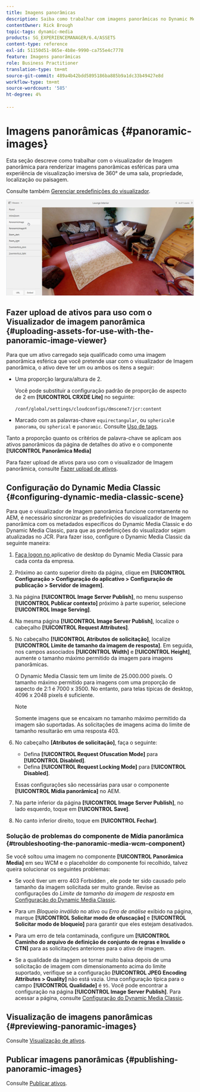 ```yaml
---
title: Imagens panorâmicas
description: Saiba como trabalhar com imagens panorâmicas no Dynamic Media.
contentOwner: Rick Brough
topic-tags: dynamic-media
products: SG_EXPERIENCEMANAGER/6.4/ASSETS
content-type: reference
exl-id: 51150d51-865e-4b8e-9990-ca755e4c7778
feature: Imagens panorâmicas
role: Business Practitioner
translation-type: tm+mt
source-git-commit: 489a4b42bdd5895186ba885b9a1dc33b49427e8d
workflow-type: tm+mt
source-wordcount: '585'
ht-degree: 4%

---
```


# Imagens panorâmicas {#panoramic-images}

Esta seção descreve como trabalhar com o visualizador de Imagem panorâmica para renderizar imagens panorâmicas esféricas para uma experiência de visualização imersiva de 360° de uma sala, propriedade, localização ou paisagem.

Consulte também [Gerenciar predefinições do visualizador](managing-viewer-presets.md).

![panorâmica-imagem2](assets/panoramic-image2.png)

## Fazer upload de ativos para uso com o Visualizador de imagem panorâmica {#uploading-assets-for-use-with-the-panoramic-image-viewer}

Para que um ativo carregado seja qualificado como uma imagem panorâmica esférica que você pretende usar com o visualizador de Imagem panorâmica, o ativo deve ter um ou ambos os itens a seguir:

* Uma proporção largura/altura de 2.

   Você pode substituir a configuração padrão de proporção de aspecto de 2 em **[!UICONTROL CRXDE Lite]** no seguinte:

   `/conf/global/settings/cloudconfigs/dmscene7/jcr:content`

* Marcado com as palavras-chave `equirectangular`, ou `spherical`e `panorama`, ou `spherical` e `panoramic`. Consulte [Uso de tags](/help/sites-authoring/tags.md).

Tanto a proporção quanto os critérios de palavra-chave se aplicam aos ativos panorâmicos da página de detalhes do ativo e o componente **[!UICONTROL Panorâmica Media]** 

Para fazer upload de ativos para uso com o visualizador de Imagem panorâmica, consulte [Fazer upload de ativos](managing-assets-touch-ui.md#uploading-assets).

## Configuração do Dynamic Media Classic {#configuring-dynamic-media-classic-scene}

Para que o visualizador de Imagem panorâmica funcione corretamente no AEM, é necessário sincronizar as predefinições do visualizador de Imagem panorâmica com os metadados específicos do Dynamic Media Classic e do Dynamic Media Classic, para que as predefinições do visualizador sejam atualizadas no JCR. Para fazer isso, configure o Dynamic Media Classic da seguinte maneira:

1. [Faça logon no ](https://experienceleague.adobe.com/docs/dynamic-media-classic/using/intro/dynamic-media-classic-desktop-app.html?lang=en#system-requirements-dmc-app) aplicativo de desktop do Dynamic Media Classic para cada conta da empresa.

1. Próximo ao canto superior direito da página, clique em **[!UICONTROL Configuração > Configuração do aplicativo > Configuração de publicação > Servidor de imagem]**.
1. Na página **[!UICONTROL Image Server Publish]**, no menu suspenso **[!UICONTROL Publicar contexto]** próximo à parte superior, selecione **[!UICONTROL Image Serving]**.

1. Na mesma página **[!UICONTROL Image Server Publish]**, localize o cabeçalho **[!UICONTROL Request Attributes]**.
1. No cabeçalho **[!UICONTROL Atributos de solicitação]**, localize **[!UICONTROL Limite de tamanho da imagem de resposta]**. Em seguida, nos campos associados **[!UICONTROL Width]** e **[!UICONTROL Height]**, aumente o tamanho máximo permitido da imagem para imagens panorâmicas.

   O Dynamic Media Classic tem um limite de 25.000.000 pixels. O tamanho máximo permitido para imagens com uma proporção de aspecto de 2:1 é 7000 x 3500. No entanto, para telas típicas de desktop, 4096 x 2048 pixels é suficiente.

   >[!NOTE]
   >
   >Somente imagens que se encaixam no tamanho máximo permitido da imagem são suportadas. As solicitações de imagens acima do limite de tamanho resultarão em uma resposta 403.

1. No cabeçalho **[Atributos de solicitação]**, faça o seguinte:

   * Defina **[!UICONTROL Request Ofuscation Mode]** para **[!UICONTROL Disabled]**.
   * Defina **[!UICONTROL Request Locking Mode]** para **[!UICONTROL Disabled]**.

   Essas configurações são necessárias para usar o componente **[!UICONTROL Mídia panorâmica]** no AEM.

1. Na parte inferior da página **[!UICONTROL Image Server Publish]**, no lado esquerdo, toque em **[!UICONTROL Save]**.

1. No canto inferior direito, toque em **[!UICONTROL Fechar]**.

### Solução de problemas do componente de Mídia panorâmica {#troubleshooting-the-panoramic-media-wcm-component}

Se você soltou uma imagem no componente **[!UICONTROL Panorâmica Media]** em seu WCM e o placeholder do componente foi recolhido, talvez queira solucionar os seguintes problemas:

* Se você tiver um erro 403 Forbidden , ele pode ter sido causado pelo tamanho da imagem solicitada ser muito grande. Revise as configurações do *Limite de tamanho da imagem de resposta* em [Configuração do Dynamic Media Classic](#configuring-dynamic-media-classic-scene).

* Para um *Bloqueio inválido* no ativo ou *Erro de análise* exibido na página, marque **[!UICONTROL Solicitar modo de ofuscação]** e **[!UICONTROL Solicitar modo de bloqueio]** para garantir que eles estejam desativados.
* Para um erro de tela contaminada, configure um **[!UICONTROL Caminho do arquivo de definição de conjunto de regras e Invalide o CTN]** para as solicitações anteriores para o ativo de imagem.
* Se a qualidade da imagem se tornar muito baixa depois de uma solicitação de imagem com dimensionamento acima do limite suportado, verifique se a configuração **[!UICONTROL JPEG Encoding Attributes > Quality]** não está vazia. Uma configuração típica para o campo **[!UICONTROL Qualidade]** é `95`. Você pode encontrar a configuração na página **[!UICONTROL Image Server Publish]**. Para acessar a página, consulte [Configuração do Dynamic Media Classic](#configuring-dynamic-media-classic-scene).

## Visualização de imagens panorâmicas {#previewing-panoramic-images}

Consulte [Visualização de ativos](previewing-assets.md).

## Publicar imagens panorâmicas {#publishing-panoramic-images}

Consulte [Publicar ativos](publishing-dynamicmedia-assets.md).

